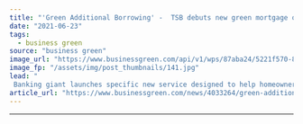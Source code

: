 ```yaml
---
title: "'Green Additional Borrowing' -  TSB debuts new green mortgage offering"
date: "2021-06-23"
tags: 
  - business green
source: "business green"
image_url: "https://www.businessgreen.com/api/v1/wps/87aba24/5221f570-8e59-4c7c-9596-dda4012c50f4/7/iStock-873936670-insulation-green-home-185x114.jpg"
image_fp: "/assets/img/post_thumbnails/141.jpg"
lead: "
 Banking giant launches specific new service designed to help homeowners fund green upgrade work ..."
article_url: "https://www.businessgreen.com/news/4033264/green-additional-borrowing-tsb-debuts-green-mortgage-offering"
---
```


---

